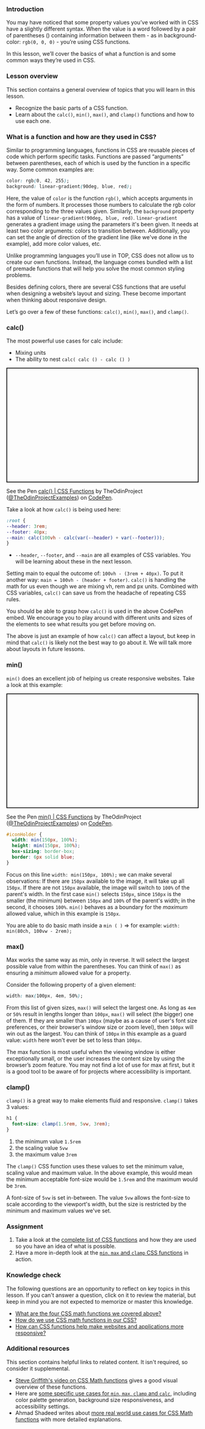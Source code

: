 ### Introduction

You may have noticed that some property values you’ve worked with in CSS have a slightly different syntax. When the value is a word followed by a pair of parentheses () containing information between them - as in background-color: `rgb(0, 0, 0)` - you’re using CSS functions.

In this lesson, we’ll cover the basics of what a function is and some common ways they’re used in CSS.

### Lesson overview

This section contains a general overview of topics that you will learn in this lesson.

- Recognize the basic parts of a CSS function.
- Learn about the `calc()`, `min()`, `max()`, and `clamp()` functions and how to use each one.

### What is a function and how are they used in CSS?

Similar to programming languages, functions in CSS are reusable pieces of code which perform specific tasks. Functions are passed “arguments” between parentheses, each of which is used by the function in a specific way. Some common examples are:

```css
color: rgb(0, 42, 255);
background: linear-gradient(90deg, blue, red);
```

Here, the value of `color` is the function `rgb()`, which accepts arguments in the form of numbers. It processes those numbers to calculate the rgb color corresponding to the three values given. Similarly, the `background` property has a value of `linear-gradient(90deg, blue, red)`. `linear-gradient` generates a gradient image using the parameters it's been given. It needs at least two color arguments: colors to transition between. Additionally, you can set the angle of direction of the gradient line (like we've done in the example), add more color values, etc.

Unlike programming languages you’ll use in TOP, CSS does not allow us to create our own functions. Instead, the language comes bundled with a list of premade functions that will help you solve the most common styling problems.

Besides defining colors, <span id='responsive-design-knowledge-check'>there are several CSS functions that are useful when designing a website’s layout and sizing<span>. These become important when thinking about responsive design.

Let’s go over a few of these functions: <span id='function-names-knowledge-check'>`calc()`, `min()`, `max()`, and `clamp()`.</span>

### calc()

The most powerful use cases for calc include:

- Mixing units
- The ability to nest `calc( calc () - calc () )`

<p class="codepen" data-height="300" data-theme-id="dark" data-default-tab="css,result" data-slug-hash="OJxNxya" data-editable="true" data-user="TheOdinProjectExamples" style="height: 300px; box-sizing: border-box; display: flex; align-items: center; justify-content: center; border: 2px solid; margin: 1em 0; padding: 1em;">

  <span>See the Pen <a href="https://codepen.io/TheOdinProjectExamples/pen/OJxNxya">
  calc() | CSS Functions</a> by TheOdinProject (<a href="https://codepen.io/TheOdinProjectExamples">@TheOdinProjectExamples</a>)
  on <a href="https://codepen.io">CodePen</a>.</span>

</p>

<script async src="https://cpwebassets.codepen.io/assets/embed/ei.js"></script>

Take a look at how `calc()` is being used here:

```css
:root {
--header: 3rem;
--footer: 40px;
--main: calc(100vh - calc(var(--header) + var(--footer)));
}
```

- `--header`, `--footer`, and `--main` are all examples of CSS variables. You will be learning about these in the next lesson.
  
Setting main to equal the outcome of: `100vh - (3rem + 40px)`.
To put it another way:  `main = 100vh - (header + footer)`.
`calc()` is handling the math for us even though we are mixing vh, rem and px units.
Combined with CSS variables, `calc()` can save us from the headache of repeating CSS rules.

You should be able to grasp how `calc()` is used in the above CodePen embed. We encourage you to play around with different units and sizes of the elements to see what results you get before moving on.

<div class="lesson-note lesson-note--tip" markdown=1>

The above is just an example of how `calc()` can affect a layout, but keep in mind that `calc()` is likely not the best way to go about it. We will talk more about layouts in future lessons.

</div>

### min()

`min()` does an excellent job of helping us create responsive websites. Take a look at this example:

<p class="codepen" data-height="300" data-theme-id="dark" data-default-tab="css,result" data-slug-hash="RwLaLay" data-editable="true" data-user="TheOdinProjectExamples" style="height: 300px; box-sizing: border-box; display: flex; align-items: center; justify-content: center; border: 2px solid; margin: 1em 0; padding: 1em;">

  <span>See the Pen <a href="https://codepen.io/TheOdinProjectExamples/pen/RwLaLay">
  min() | CSS Functions</a> by TheOdinProject (<a href="https://codepen.io/TheOdinProjectExamples">@TheOdinProjectExamples</a>)
  on <a href="https://codepen.io">CodePen</a>.</span>

</p>

<script async src="https://cpwebassets.codepen.io/assets/embed/ei.js"></script>

```css
#iconHolder {
  width: min(150px, 100%);
  height: min(150px, 100%);
  box-sizing: border-box;
  border: 6px solid blue;
}
```

Focus on this line `width: min(150px, 100%);` we can make several observations:
If there are `150px` available to the image, it will take up all `150px`.
If there are not `150px` available, the image will switch to `100%` of the parent's width.
In the first case `min()` selects `150px`, since `150px` is the smaller (the minimum) between `150px` and `100%` of the parent's width; in the second, it chooses `100%`. `min()` behaves as a boundary for the *maximum* allowed value, which in this example is `150px`.

You are able to do basic math inside a `min ( )` => for example: `width: min(80ch, 100vw - 2rem);`

### max()

Max works the same way as min, only in reverse. It will select the largest possible value from within the parentheses. You can think of `max()` as ensuring a *minimum* allowed value for a property.

Consider the following property of a given element:

```css
width: max(100px, 4em, 50%);
```

From this list of given sizes, `max()` will select the largest one. As long as `4em` or `50%` result in lengths longer than `100px`, `max()` will select (the bigger) one of them. If they are smaller than `100px` (maybe as a cause of user's font size preferences, or their browser's window size or zoom level), then `100px` will win out as the largest. You can think of `100px` in this example as a guard value: `width` here won't ever be set to less than `100px`.

The max function is most useful when the viewing window is either exceptionally small, or the user increases the content size by using the browser’s zoom feature.
You may not find a lot of use for max at first, but it is a good tool to be aware of for projects where accessibility is important.

### clamp()

`clamp()` is a great way to make elements fluid and responsive.
`clamp()` takes 3 values:

```css
h1 {
  font-size: clamp(1.5rem, 5vw, 3rem);
}
```

1. the minimum value `1.5rem`
1. the scaling value `5vw`
1. the maximum value `3rem`

The `clamp()` CSS function uses these values to set the minimum value, scaling value and maximum value. In the above example, this would mean the minimum acceptable font-size would be `1.5rem` and the maximum would be `3rem`.

A font-size of `5vw` is set in-between. The value `5vw` allows the font-size to scale according to the viewport's width, but the size is restricted by the minimum and maximum values we've set.

### Assignment

<div class="lesson-content__panel" markdown="1">

1. Take a look at the [complete list of CSS functions](https://developer.mozilla.org/en-US/docs/Web/CSS/CSS_Functions) and how they are used so you have an idea of what is possible.
1. Have a more in-depth look at the [`min`, `max` and `clamp` CSS functions](https://web.dev/min-max-clamp/) in action.

</div>

### Knowledge check

The following questions are an opportunity to reflect on key topics in this lesson. If you can't answer a question, click on it to review the material, but keep in mind you are not expected to memorize or master this knowledge.

- [What are the four CSS math functions we covered above?](#function-names-knowledge-check)
- [How do we use CSS math functions in our CSS?](#what-is-a-function-and-how-are-they-used-in-css)
- [How can CSS functions help make websites and applications more responsive?](#responsive-design-knowledge-check)

### Additional resources

This section contains helpful links to related content. It isn't required, so consider it supplemental.

- [Steve Griffith's video on CSS Math functions](https://www.youtube.com/watch?v=6QwMvf1Jq0M) gives a good visual overview of these functions.
- Here are [some specific use cases for `min`, `max`, `clamp` and `calc`](https://moderncss.dev/practical-uses-of-css-math-functions-calc-clamp-min-max/), including color palette generation, background size responsiveness, and accessibility settings.
- Ahmad Shadeed writes about [more real world use cases for CSS Math functions](https://ishadeed.com/article/css-min-max-clamp/) with more detailed explanations.
